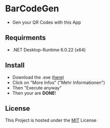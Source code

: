 # BarCodeGen


- Gen your QR Codes with this App

 ## Requirments
  - .NET Desktop-Runtime 6.0.22 (x64)

## Install
   - Download the .exe (<a href="https://github.com/tnsjesper/BarCodeGen/releases/tag/release-1.0.1">here</a>)
   - Click on "More Infos" ("Mehr Informationen")
   - Then "Execute anyway"
   - Then your are **DONE**!


## License

This Project is hosted under the [MIT](LICENSE) License

